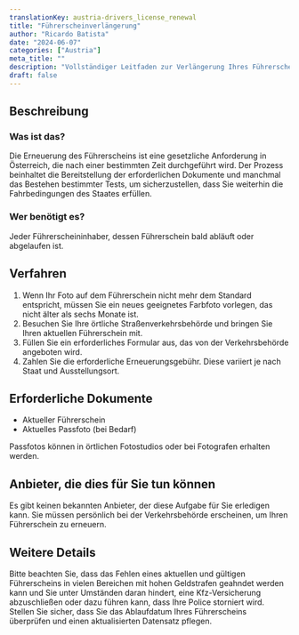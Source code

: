 ```yaml
---
translationKey: austria-drivers_license_renewal
title: "Führerscheinverlängerung"
author: "Ricardo Batista"
date: "2024-06-07"
categories: ["Austria"]
meta_title: ""
description: "Vollständiger Leitfaden zur Verlängerung Ihres Führerscheins"
draft: false
---
```


## Beschreibung
### Was ist das?
Die Erneuerung des Führerscheins ist eine gesetzliche Anforderung in Österreich, die nach einer bestimmten Zeit durchgeführt wird. Der Prozess beinhaltet die Bereitstellung der erforderlichen Dokumente und manchmal das Bestehen bestimmter Tests, um sicherzustellen, dass Sie weiterhin die Fahrbedingungen des Staates erfüllen.

### Wer benötigt es?
Jeder Führerscheininhaber, dessen Führerschein bald abläuft oder abgelaufen ist.

## Verfahren
1. Wenn Ihr Foto auf dem Führerschein nicht mehr dem Standard entspricht, müssen Sie ein neues geeignetes Farbfoto vorlegen, das nicht älter als sechs Monate ist.
2. Besuchen Sie Ihre örtliche Straßenverkehrsbehörde und bringen Sie Ihren aktuellen Führerschein mit.
3. Füllen Sie ein erforderliches Formular aus, das von der Verkehrsbehörde angeboten wird.
4. Zahlen Sie die erforderliche Erneuerungsgebühr. Diese variiert je nach Staat und Ausstellungsort.

## Erforderliche Dokumente
- Aktueller Führerschein
- Aktuelles Passfoto (bei Bedarf)

Passfotos können in örtlichen Fotostudios oder bei Fotografen erhalten werden.

## Anbieter, die dies für Sie tun können

Es gibt keinen bekannten Anbieter, der diese Aufgabe für Sie erledigen kann. Sie müssen persönlich bei der Verkehrsbehörde erscheinen, um Ihren Führerschein zu erneuern.

## Weitere Details
Bitte beachten Sie, dass das Fehlen eines aktuellen und gültigen Führerscheins in vielen Bereichen mit hohen Geldstrafen geahndet werden kann und Sie unter Umständen daran hindert, eine Kfz-Versicherung abzuschließen oder dazu führen kann, dass Ihre Police storniert wird. Stellen Sie sicher, dass Sie das Ablaufdatum Ihres Führerscheins überprüfen und einen aktualisierten Datensatz pflegen.